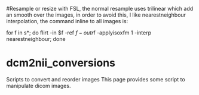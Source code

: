 
#Resample or resize with FSL, the normal resample uses trilinear which add an smooth over the images, in order to avoid this, I like nearestneighbour interpolation, the command inline to all images is:

for f in s*; do flirt -in $f -ref $f -out r$f -applyisoxfm 1 -interp nearestneighbour; done


# dcm2nii_conversions
Scripts to convert and reorder images
This page provides some script to manipulate dicom images.

